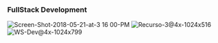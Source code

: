 <h3><b>FullStack Development</b></h3>

![Screen-Shot-2018-05-21-at-3 16 00-PM](https://github.com/user-attachments/assets/0f7e0185-365b-4a26-8e9e-824d53a352a7)
![Recurso-3@4x-1024x516](https://github.com/user-attachments/assets/be092cd8-e7b8-4895-9a0c-870757142cda)
![WS-Dev@4x-1024x799](https://github.com/user-attachments/assets/9f356ab7-5b6c-493c-9f55-297ba91c192f)



